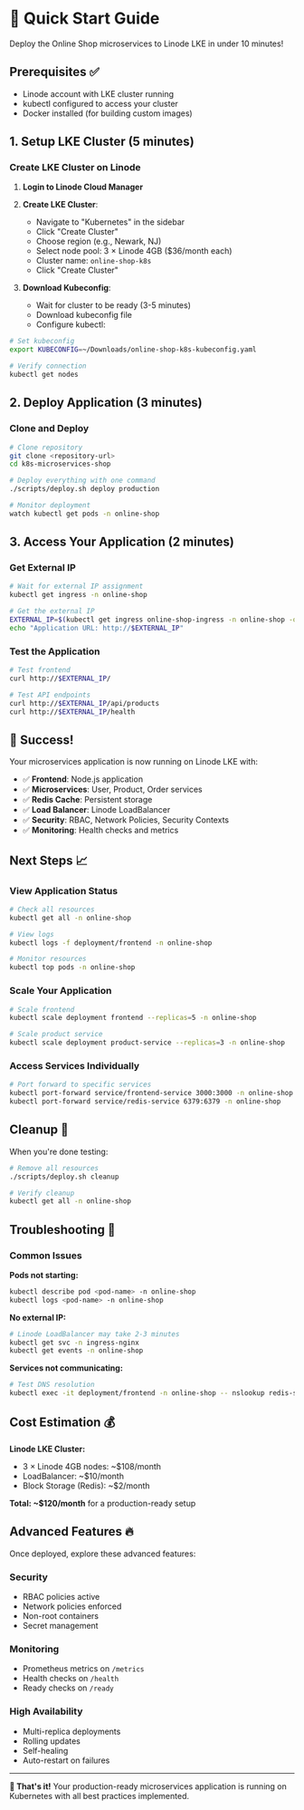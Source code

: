 # 🚀 Quick Start Guide

Deploy the Online Shop microservices to Linode LKE in under 10 minutes!

## Prerequisites ✅

- Linode account with LKE cluster running
- kubectl configured to access your cluster
- Docker installed (for building custom images)

## 1. Setup LKE Cluster (5 minutes)

### Create LKE Cluster on Linode
1. **Login to Linode Cloud Manager**
2. **Create LKE Cluster**:
   - Navigate to "Kubernetes" in the sidebar
   - Click "Create Cluster"
   - Choose region (e.g., Newark, NJ)
   - Select node pool: 3 × Linode 4GB ($36/month each)
   - Cluster name: `online-shop-k8s`
   - Click "Create Cluster"

3. **Download Kubeconfig**:
   - Wait for cluster to be ready (3-5 minutes)
   - Download kubeconfig file
   - Configure kubectl:

```bash
# Set kubeconfig
export KUBECONFIG=~/Downloads/online-shop-k8s-kubeconfig.yaml

# Verify connection
kubectl get nodes
```

## 2. Deploy Application (3 minutes)

### Clone and Deploy
```bash
# Clone repository
git clone <repository-url>
cd k8s-microservices-shop

# Deploy everything with one command
./scripts/deploy.sh deploy production

# Monitor deployment
watch kubectl get pods -n online-shop
```

## 3. Access Your Application (2 minutes)

### Get External IP
```bash
# Wait for external IP assignment
kubectl get ingress -n online-shop

# Get the external IP
EXTERNAL_IP=$(kubectl get ingress online-shop-ingress -n online-shop -o jsonpath='{.status.loadBalancer.ingress[0].ip}')
echo "Application URL: http://$EXTERNAL_IP"
```

### Test the Application
```bash
# Test frontend
curl http://$EXTERNAL_IP/

# Test API endpoints
curl http://$EXTERNAL_IP/api/products
curl http://$EXTERNAL_IP/health
```

## 🎉 Success!

Your microservices application is now running on Linode LKE with:

- ✅ **Frontend**: Node.js application
- ✅ **Microservices**: User, Product, Order services  
- ✅ **Redis Cache**: Persistent storage
- ✅ **Load Balancer**: Linode LoadBalancer
- ✅ **Security**: RBAC, Network Policies, Security Contexts
- ✅ **Monitoring**: Health checks and metrics

## Next Steps 📈

### View Application Status
```bash
# Check all resources
kubectl get all -n online-shop

# View logs
kubectl logs -f deployment/frontend -n online-shop

# Monitor resources
kubectl top pods -n online-shop
```

### Scale Your Application
```bash
# Scale frontend
kubectl scale deployment frontend --replicas=5 -n online-shop

# Scale product service
kubectl scale deployment product-service --replicas=3 -n online-shop
```

### Access Services Individually
```bash
# Port forward to specific services
kubectl port-forward service/frontend-service 3000:3000 -n online-shop
kubectl port-forward service/redis-service 6379:6379 -n online-shop
```

## Cleanup 🧹

When you're done testing:

```bash
# Remove all resources
./scripts/deploy.sh cleanup

# Verify cleanup
kubectl get all -n online-shop
```

## Troubleshooting 🔧

### Common Issues

**Pods not starting:**
```bash
kubectl describe pod <pod-name> -n online-shop
kubectl logs <pod-name> -n online-shop
```

**No external IP:**
```bash
# Linode LoadBalancer may take 2-3 minutes
kubectl get svc -n ingress-nginx
kubectl get events -n online-shop
```

**Services not communicating:**
```bash
# Test DNS resolution
kubectl exec -it deployment/frontend -n online-shop -- nslookup redis-service
```

## Cost Estimation 💰

**Linode LKE Cluster:**
- 3 × Linode 4GB nodes: ~$108/month
- LoadBalancer: ~$10/month
- Block Storage (Redis): ~$2/month

**Total: ~$120/month** for a production-ready setup

## Advanced Features 🔥

Once deployed, explore these advanced features:

### Security
- RBAC policies active
- Network policies enforced
- Non-root containers
- Secret management

### Monitoring
- Prometheus metrics on `/metrics`
- Health checks on `/health`
- Ready checks on `/ready`

### High Availability
- Multi-replica deployments
- Rolling updates
- Self-healing
- Auto-restart on failures

---

**🎯 That's it!** Your production-ready microservices application is running on Kubernetes with all best practices implemented.